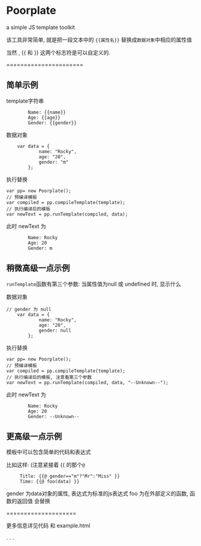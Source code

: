 Poorplate
=========

a simple JS template toolkit

该工具非常简单, 就是把一段文本中的 `{{属性名}}` 替换成`数据对象`中相应的属性值

当然 , {{ 和 }} 这两个标志符是可以自定义的.


======================

## 简单示例



template字符串

```
        Name: {{name}}        
        Age: {{age}}
        Gender: {{gender}}
```

数据对象

```
    var data = {
            name: "Rocky",
            age: "20",
            gender: "m"
        };
```

执行替换

```
var pp= new Poorplate();
// 预编译模板
var compiled = pp.compileTemplate(template);
// 执行编译后的模板
var newText = pp.runTemplate(compiled, data);
```

此时 newText 为

```
        Name: Rocky        
        Age: 20
        Gender: m
```


## 稍微高级一点示例

`runTemplate`函数有第三个参数: 当属性值为null 或 undefined 时, 显示什么


数据对象

```
// gender 为 null
    var data = {
            name: "Rocky",
            age: "20",
            gender: null
        };
```

执行替换

```
var pp= new Poorplate();
// 预编译模板
var compiled = pp.compileTemplate(template);
// 执行编译后的模板, 注意看第三个参数
var newText = pp.runTemplate(compiled, data, "--Unknown--");
```

此时 newText 为

```
        Name: Rocky        
        Age: 20
        Gender: --Unknown--
```


## 更高级一点示例

模板中可以包含简单的代码和表达式

比如这样: (注意紧接着 {{ 的那个`@`

```
     Title: {{@ gender=="m"?"Mr":"Miss" }}
     Time: {{@ foo(data) }}
```

gender 为data对象的属性, 表达式为标准的js表达式
foo 为在外部定义的函数, 函数的返回值 会替换

====================

更多信息详见代码 和 example.html



.
.
.




